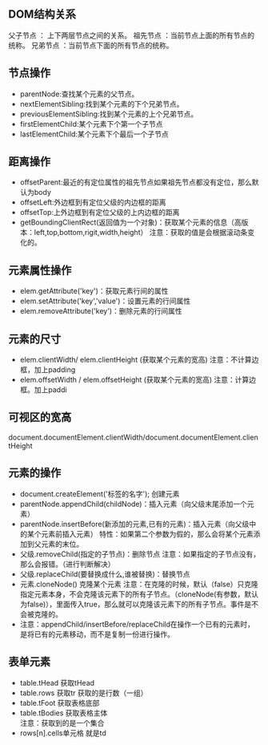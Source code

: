 ## DOM结构关系
父子节点 ： 上下两层节点之间的关系。
祖先节点 ：当前节点上面的所有节点的统称。
兄弟节点 ：当前节点下面的所有节点的统称。

## 节点操作
* parentNode:查找某个元素的父节点。
* nextElementSibling:找到某个元素的下个兄弟节点。
* previousElementSibling:找到某个元素的上个兄弟节点。
* firstElementChild:某个元素下个第一个子节点
* lastElementChild:某个元素下个最后一个子节点

## 距离操作
* offsetParent:最近的有定位属性的祖先节点如果祖先节点都没有定位，那么默认为body
* offsetLeft:外边框到有定位父级的内边框的距离
* offsetTop:上外边框到有定位父级的上内边框的距离
* getBoundingClientRect(返回值为一个对象)：获取某个元素的信息（高版本：left,top,bottom,rigit,width,height）
注意：获取的值是会根据滚动条变化的。

## 元素属性操作
* elem.getAttribute('key')：获取元素行间的属性
* elem.setAttribute('key','value')：设置元素的行间属性
* elem.removeAttribute('key')：删除元素的行间属性

## 元素的尺寸
* elem.clientWidth/ elem.clientHeight (获取某个元素的宽高)
注意：不计算边框，加上padding
* elem.offsetWidth / elem.offsetHeight  (获取某个元素的宽高)
注意：计算边框。加上paddi

## 可视区的宽高
document.documentElement.clientWidth/document.documentElement.clientHeight

## 元素的操作
* document.createElement('标签的名字');  创建元素
* parentNode.appendChild(childNode)：插入元素（向父级末尾添加一个元素）
* parentNode.insertBefore(新添加的元素,已有的元素)：插入元素（向父级中的某个元素前插入元素）
特性：如果第二个参数为假的，那么会将某个元素添加到父元素的末位。
* 父级.removeChild(指定的子节点)：删除节点
注意：如果指定的子节点没有，那么会报错。（进行判断解决）
* 父级.replaceChild(要替换成什么,谁被替换)：替换节点
* 元素.cloneNode()  克隆某个元素
注意：在克隆的时候，默认（false）只克隆指定元素本身，不会克隆该元素下的所有子节点。（cloneNode(有参数，默认为false)），里面传入true，那么就可以克隆该元素下的所有子节点。事件是不会被克隆的。
* 注意：appendChild/insertBefore/replaceChild在操作一个已有的元素时，是将已有的元素移动，而不是复制一份进行操作。

## 表单元素
* table.tHead   获取tHead
* table.rows 获取tr 获取的是行数（一组）
* table.tFoot 获取表格底部
* table.tBodies 获取表格主体  
    注意：获取到的是一个集合
* rows[n].cells单元格  就是td